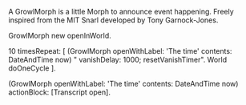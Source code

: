 A GrowlMorph is a little Morph to announce event happening. Freely inspired from the MIT Snarl developed by  Tony Garnock-Jones. 

GrowlMorph new openInWorld.

10 timesRepeat: [
	(GrowlMorph openWithLabel: 'The time' contents: DateAndTime now)
"		vanishDelay: 1000;
		resetVanishTimer".
	World doOneCycle ].

(GrowlMorph openWithLabel: 'The time' contents: DateAndTime now) 
	actionBlock: [Transcript open].